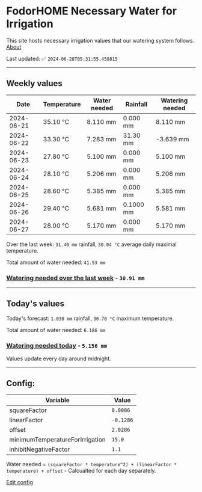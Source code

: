 # FodorHOME Necessary Water for Irrigation

This site hosts necessary irrigation values that our watering system follows. [About](https://github.com/redyau/irrigation)

Last updated: ✅ `2024-06-28T05:31:55.458815`

---

## Weekly values

| Date | Temperature | Water needed | Rainfall | Watering needed |
|-----|-----|-----|-----|-----|
| 2024-06-21 | 35.10 °C | 8.110 mm | 0.000 mm | 8.110 mm |
| 2024-06-22 | 33.30 °C | 7.283 mm | 31.30 mm | -3.639 mm |
| 2024-06-23 | 27.80 °C | 5.100 mm | 0.000 mm | 5.100 mm |
| 2024-06-24 | 28.10 °C | 5.206 mm | 0.000 mm | 5.206 mm |
| 2024-06-25 | 28.60 °C | 5.385 mm | 0.000 mm | 5.385 mm |
| 2024-06-26 | 29.40 °C | 5.681 mm | 0.1000 mm | 5.581 mm |
| 2024-06-27 | 28.00 °C | 5.170 mm | 0.000 mm | 5.170 mm |


Over the last week: `31.40 mm` rainfall, `30.04 °C` average daily maximal temperature.

Total amount of water needed: `41.93 mm`

### [Watering needed over the last week](lastweek.txt) - `30.91 mm`

---

## Today's values

Today's forecast: `1.030 mm` rainfall, `30.70 °C` maximum temperature.

Total amount of water needed: `6.186 mm`

### [Watering needed today](today.txt) - `5.156 mm`

Values update every day around midnight.

---

## Config:

| Variable | Value |
|-----|-----|
| squareFactor | `0.0086` |
| linearFactor | `-0.1286` |
| offset | `2.0286` |
| minimumTemperatureForIrrigation | `15.0` |
| inhibitNegativeFactor | `1.1` |

Water needed = `(squareFactor * temperature^2) + (linearFactor * temperature) + offset` - Calcualted for each day separately.

[Edit config](https://github.com/RedyAu/irrigation/edit/main/config.json)
